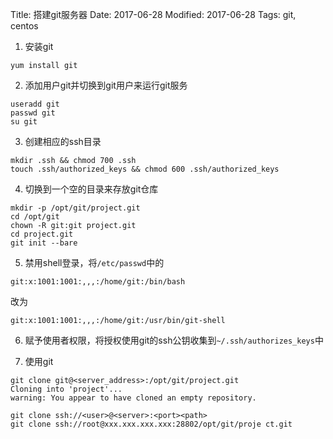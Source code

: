 Title: 搭建git服务器
Date: 2017-06-28
Modified: 2017-06-28
Tags: git, centos

1. 安装git
 ```
 yum install git
 ```

2. 添加用户git并切换到git用户来运行git服务
 ```
 useradd git
 passwd git
 su git
 ```

3. 创建相应的ssh目录
 ```
 mkdir .ssh && chmod 700 .ssh
 touch .ssh/authorized_keys && chmod 600 .ssh/authorized_keys
 ```

4. 切换到一个空的目录来存放git仓库
 ```
 mkdir -p /opt/git/project.git
 cd /opt/git
 chown -R git:git project.git
 cd project.git
 git init --bare
 ```

5. 禁用shell登录，将`/etc/passwd`中的
 ```
 git:x:1001:1001:,,,:/home/git:/bin/bash
 ```
 改为
 ```
 git:x:1001:1001:,,,:/home/git:/usr/bin/git-shell
 ```

6. 赋予使用者权限，将授权使用git的ssh公钥收集到`~/.ssh/authorizes_keys`中

7. 使用git
 ```
 git clone git@<server_address>:/opt/git/project.git
 Cloning into 'project'...
 warning: You appear to have cloned an empty repository.
 ```
 ```
 git clone ssh://<user>@<server>:<port><path>
 git clone ssh://root@xxx.xxx.xxx.xxx:28802/opt/git/proje ct.git
 ```
